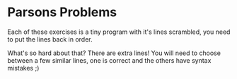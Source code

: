 # Parsons Problems

Each of these exercises is a tiny program with it's lines scrambled, you need to put the lines back in order.

What's so hard about that? There are extra lines! You will need to choose between a few similar lines, one is correct and the others have syntax mistakes ;)
